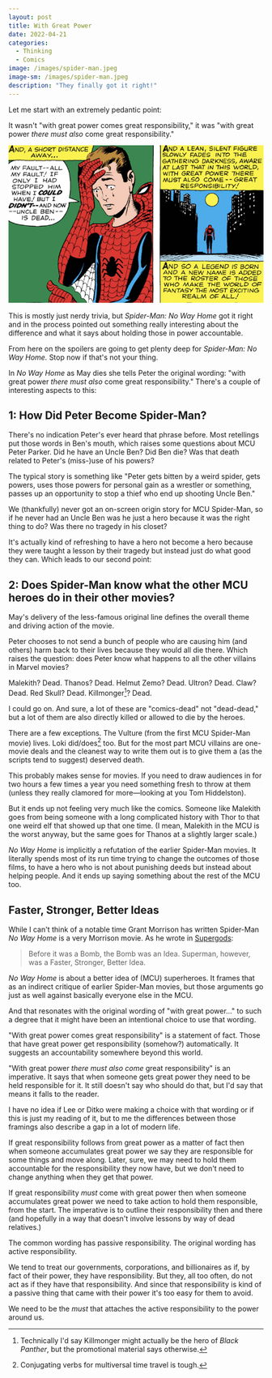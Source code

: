 ```yaml
---
layout: post
title: With Great Power
date: 2022-04-21
categories:
  - Thinking
  - Comics
image: /images/spider-man.jpeg
image-sm: /images/spider-man.jpeg
description: "They finally got it right!"
---
```


Let me start with an extremely pedantic point:

It wasn't "with great power comes great responsibility," it was "with great power _there must also_ come great responsibility."

![Amazing Fantasy #15 by Stan Lee and Steve Ditko](/images/great_power.jpeg)

This is mostly just nerdy trivia, but _Spider-Man: No Way Home_ got it right and in the process pointed out something really interesting about the difference and what it says about holding those in power accountable.

From here on the spoilers are going to get plenty deep for _Spider-Man: No Way Home._ Stop now if that's not your thing.

In _No Way Home_ as May dies she tells Peter the original wording: "with great power _there must also_ come great responsibility." There's a couple of interesting aspects to this:

## 1: How Did Peter Become Spider-Man?

There's no indication Peter's ever heard that phrase before. Most retellings put those words in Ben's mouth, which raises some questions about MCU Peter Parker. Did he have an Uncle Ben? Did Ben die? Was that death related to Peter's (miss-)use of his powers?

The typical story is something like "Peter gets bitten by a weird spider, gets powers, uses those powers for personal gain as a wrestler or something, passes up an opportunity to stop a thief who end up shooting Uncle Ben."

We (thankfully) never got an on-screen origin story for MCU Spider-Man, so if he never had an Uncle Ben was he just a hero because it was the right thing to do? Was there no tragedy in his closet?

It's actually kind of refreshing to have a hero not become a hero because they were taught a lesson by their tragedy but instead just do what good they can. Which leads to our second point:

## 2: Does Spider-Man know what the other MCU heroes do in their other movies?

May's delivery of the less-famous original line defines the overall theme and driving action of the movie.

Peter chooses to not send a bunch of people who are causing him (and others) harm back to their lives because they would all die there. Which raises the question: does Peter know what happens to all the other villains in Marvel movies?

Malekith? Dead. Thanos? Dead. Helmut Zemo? Dead. Ultron? Dead. Claw? Dead. Red Skull? Dead. Killmonger[^1]? Dead.

I could go on. And sure, a lot of these are "comics-dead" not "dead-dead," but a lot of them are also directly killed or allowed to die by the heroes.

There are a few exceptions. The Vulture (from the first MCU Spider-Man movie) lives. Loki did/does[^2] too. But for the most part MCU villains are one-movie deals and the cleanest way to write them out is to give them a (as the scripts tend to suggest) deserved death.

This probably makes sense for movies. If you need to draw audiences in for two hours a few times a year you need something fresh to throw at them (unless they really clamored for more—looking at you Tom Hiddelston).

But it ends up not feeling very much like the comics. Someone like Malekith goes from being someone with a long complicated history with Thor to that one weird elf that showed up that one time. (I mean, Malekith in the MCU is the worst anyway, but the same goes for Thanos at a slightly larger scale.)

_No Way Home_ is implicitly a refutation of the earlier Spider-Man movies. It literally spends most of its run time trying to change the outcomes of those films, to have a hero who is not about punishing deeds but instead about helping people. And it ends up saying something about the rest of the MCU too.

## Faster, Stronger, Better Ideas

While I can't think of a notable time Grant Morrison has written Spider-Man _No Way Home_ is a very Morrison movie. As he wrote in [Supergods](https://www.penguinrandomhouse.com/books/201094/supergods-by-grant-morrison/):

> Before it was a Bomb, the Bomb was an Idea. Superman, however, was a Faster, Stronger, Better Idea.

*No Way Home* is about a better idea of (MCU) superheroes. It frames that as an indirect critique of earlier Spider-Man movies, but those arguments go just as well against basically everyone else in the MCU.

And that resonates with the original wording of "with great power…" to such a degree that it might have been an intentional choice to use that wording.

"With great power comes great responsibility" is a statement of fact. Those that have great power get responsibility (somehow?) automatically. It suggests an accountability somewhere beyond this world.

"With great power *there must also come* great responsibility" is an imperative. It says that when someone gets great power they need to be held responsible for it. It still doesn't say who should do that, but I'd say that means it falls to the reader.

I have no idea if Lee or Ditko were making a choice with that wording or if this is just my reading of it, but to me the differences between those framings also describe a gap in a lot of modern life.

If great responsibility follows from great power as a matter of fact then when someone accumulates great power we say they are responsible for some things and move along. Later, sure, we may need to hold them accountable for the responsibility they now have, but we don't need to change anything when they get that power.

If great responsibility _must_ come with great power then when someone accumulates great power we need to take action to hold them responsible, from the start. The imperative is to outline their responsibility then and there (and hopefully in a way that doesn't involve lessons by way of dead relatives.)

The common wording has passive responsibility. The original wording has active responsibility.

We tend to treat our governments, corporations, and billionaires as if, by fact of their power, they have responsibility. But they, all too often, do not act as if they have that responsibility. And since that responsibility is kind of a passive thing that came with their power it's too easy for them to avoid.

We need to be the _must_ that attaches the active responsibility to the power around us.

[^1]: Technically I'd say Killmonger might actually be the hero of *Black Panther*, but the promotional material says otherwise.

[^2]: Conjugating verbs for multiversal time travel is tough.